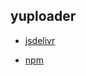 ## yuploader

- [jsdelivr](https://www.jsdelivr.com/package/gh/lhlyu/yuploader)

- [npm](https://www.npmjs.com/package/yuploader)